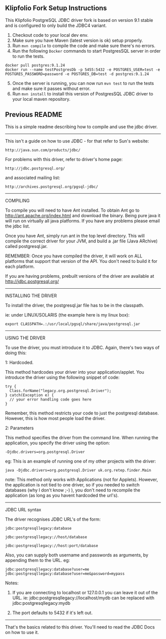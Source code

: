 ## Klipfolio Fork Setup Instructions

This Klipfolio PostgreSQL JDBC driver fork is based on version 9.1 stable and is configured to only build the JDBC4 variant.

1. Checkout code to your local dev env.
2. Make sure you have Maven (latest version is ok) setup properly.
3. Run `mvn compile` to compile the code and make sure there's no errors.
4. Run the following `Docker` commands to start PostgresSQL server in order to run the tests.
```
docker pull postgres:9.1.24
docker run --name testPostgresDb -p 5455:5432 -e POSTGRES_USER=test -e POSTGRES_PASSWORD=password -e POSTGRES_DB=test -d postgres:9.1.24
```
5. Once the server is running, you can now run `mvn test` to run the tests and make sure it passes without error.
6. Run `mvn install` to install this version of PostgresSQL JDBC driver to your local maven repository.


## Previous README

This is a simple readme describing how to compile and use the jdbc driver.

---------------------------------------------------------------------------

This isn't a guide on how to use JDBC - for that refer to Sun's website:

	http://java.sun.com/products/jdbc/

For problems with this driver, refer to driver's home page:

	http://jdbc.postgresql.org/

and associated mailing list:

	http://archives.postgresql.org/pgsql-jdbc/

---------------------------------------------------------------------------

COMPILING

To compile you will need to have Ant installed. To obtain Ant go to
http://ant.apache.org/index.html and download the binary. Being pure
java it will run on virtually all java platforms. If you have any problems
please email the jdbc list.

Once you have Ant, simply run ant in the top level directory.  This will
compile the correct driver for your JVM, and build a .jar file (Java ARchive)
called postgresql.jar.

REMEMBER: Once you have compiled the driver, it will work on ALL platforms
that support that version of the API. You don't need to build it for each
platform.

If you are having problems, prebuilt versions of the driver 
are available at http://jdbc.postgresql.org/

---------------------------------------------------------------------------

INSTALLING THE DRIVER

To install the driver, the postgresql.jar file has to be in the classpath.

ie: under LINUX/SOLARIS (the example here is my linux box):

	export CLASSPATH=.:/usr/local/pgsql/share/java/postgresql.jar

---------------------------------------------------------------------------

USING THE DRIVER

To use the driver, you must introduce it to JDBC. Again, there's two ways
of doing this:

1: Hardcoded.

   This method hardcodes your driver into your application/applet. You
   introduce the driver using the following snippet of code:

	try {
	  Class.forName("legacy.org.postgresql.Driver");
	} catch(Exception e) {
	  // your error handling code goes here
	}

   Remember, this method restricts your code to just the postgresql database.
   However, this is how most people load the driver.

2: Parameters

   This method specifies the driver from the command line. When running the
   application, you specify the driver using the option:

	-Djdbc.drivers=org.postgresql.Driver

   eg: This is an example of running one of my other projects with the driver:

	java -Djdbc.drivers=org.postgresql.Driver uk.org.retep.finder.Main

   note: This method only works with Applications (not for Applets).
	 However, the application is not tied to one driver, so if you needed
	 to switch databases (why I don't know ;-) ), you don't need to
	 recompile the application (as long as you havent hardcoded the url's).

---------------------------------------------------------------------------

JDBC URL syntax

The driver recognises JDBC URL's of the form:

	jdbc:postgresqllegacy:database

	jdbc:postgresqllegacy://host/database

	jdbc:postgresqllegacy://host:port/database

Also, you can supply both username and passwords as arguments, by appending
them to the URL. eg:

	jdbc:postgresqllegacy:database?user=me
	jdbc:postgresqllegacy:database?user=me&password=mypass

Notes:

1) If you are connecting to localhost or 127.0.0.1 you can leave it out of the
   URL. ie: jdbc:postgresqllegacy://localhost/mydb can be replaced with
   jdbc:postgresqllegacy:mydb

2) The port defaults to 5432 if it's left out.

---------------------------------------------------------------------------

That's the basics related to this driver. You'll need to read the JDBC Docs
on how to use it.
